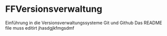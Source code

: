 # FFVersionsverwaltung
Einführung in die Versionsverwaltungssysteme Git und Github
Das README file muss editirt jhasdgjkfmgsdmf

